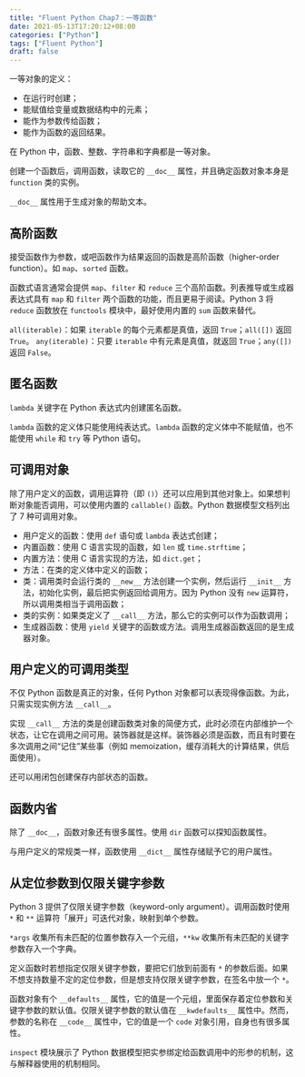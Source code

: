 ```yaml
---
title: "Fluent Python Chap7：一等函数"
date: 2021-05-13T17:20:12+08:00
categories: ["Python"]
tags: ["Fluent Python"]
draft: false
---
```


一等对象的定义：

- 在运行时创建；
- 能赋值给变量或数据结构中的元素；
- 能作为参数传给函数；
- 能作为函数的返回结果。

在 Python 中，函数、整数、字符串和字典都是一等对象。

<!--more-->

创建一个函数后，调用函数，读取它的 `__doc__` 属性，并且确定函数对象本身是 `function` 类的实例。

`__doc__` 属性用于生成对象的帮助文本。

## 高阶函数

接受函数作为参数，或吧函数作为结果返回的函数是高阶函数（higher-order function）。如 `map`、`sorted` 函数。

函数式语言通常会提供 `map`、`filter` 和 `reduce` 三个高阶函数。列表推导或生成器表达式具有 `map` 和 `filter` 两个函数的功能，而且更易于阅读。Python 3 将 `reduce` 函数放在 `functools` 模块中，最好使用内置的 `sum` 函数来替代。

`all(iterable)`：如果 `iterable` 的每个元素都是真值，返回 `True`；`all([])` 返回 `True`。
`any(iterable)`：只要 `iterable` 中有元素是真值，就返回 `True`；`any([])` 返回 `False`。

## 匿名函数

`lambda` 关键字在 Python 表达式内创建匿名函数。

`lambda` 函数的定义体只能使用纯表达式。`lambda` 函数的定义体中不能赋值，也不能使用 `while` 和 `try` 等 Python 语句。

## 可调用对象

除了用户定义的函数，调用运算符（即 `()`）还可以应用到其他对象上。如果想判断对象能否调用，可以使用内置的 `callable()` 函数。Python 数据模型文档列出了 7 种可调用对象。

- 用户定义的函数：使用 `def` 语句或 `lambda` 表达式创建；
- 内置函数：使用 C 语言实现的函数，如 `len` 或 `time.strftime`；
- 内置方法：使用 C 语言实现的方法，如 `dict.get`；
- 方法：在类的定义体中定义的函数；
- 类：调用类时会运行类的 `__new__` 方法创建一个实例，然后运行 `__init__` 方法，初始化实例，最后把实例返回给调用方。因为 Python 没有 `new` 运算符，所以调用类相当于调用函数；
- 类的实例：如果类定义了 `__call__` 方法，那么它的实例可以作为函数调用；
- 生成器函数：使用 `yield` 关键字的函数或方法。调用生成器函数返回的是生成器对象。

## 用户定义的可调用类型

不仅 Python 函数是真正的对象，任何 Python 对象都可以表现得像函数。为此，只需实现实例方法 `__call__`。

实现 `__call__` 方法的类是创建函数类对象的简便方式，此时必须在内部维护一个状态，让它在调用之间可用。装饰器就是这样。装饰器必须是函数，而且有时要在多次调用之间“记住”某些事（例如 memoization，缓存消耗大的计算结果，供后面使用）。

还可以用闭包创建保存内部状态的函数。

## 函数内省

除了 `__doc__`，函数对象还有很多属性。使用 `dir` 函数可以探知函数属性。

与用户定义的常规类一样，函数使用 `__dict__` 属性存储赋予它的用户属性。

## 从定位参数到仅限关键字参数

Python 3 提供了仅限关键字参数（keyword-only argument）。调用函数时使用 `*` 和 `**` 运算符「展开」可迭代对象，映射到单个参数。

`*args`  收集所有未匹配的位置参数存入一个元组，`**kw` 收集所有未匹配的关键字参数存入一个字典。

定义函数时若想指定仅限关键字参数，要把它们放到前面有 `*` 的参数后面。如果不想支持数量不定的定位参数，但是想支持仅限关键字参数，在签名中放一个 `*`。

函数对象有个 `__defaults__` 属性，它的值是一个元组，里面保存着定位参数和关键字参数的默认值。仅限关键字参数的默认值在 `__kwdefaults__` 属性中。然而，参数的名称在 `__code__` 属性中，它的值是一个 `code` 对象引用，自身也有很多属性。

`inspect` 模块展示了 Python 数据模型把实参绑定给函数调用中的形参的机制，这与解释器使用的机制相同。